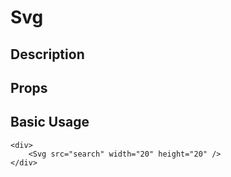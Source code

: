 # Svg

## Description

## Props

## Basic Usage

```jsx_example
<div>
    <Svg src="search" width="20" height="20" />
</div>
```